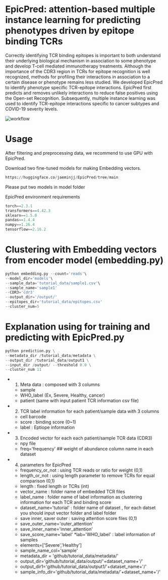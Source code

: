 # EpicPred: attention-based multiple instance learning for predicting phenotypes driven by epitope binding TCRs

Correctly identifying TCR binding epitopes is important to both understand their underlying biological
mechanism in association to some phenotype and develop T-cell mediated immunotherapy treatments. Although the
importance of the CDR3 region in TCRs for epitope recognition is well recognized, methods for profiling their interactions
in association to a certain disease or phenotype remains less studied. We developed EpicPred to identify phenotype specific
TCR-epitope interactions. EpicPred first predicts and removes unlikely interactions to reduce false positives using the
Open-set Recognition. Subsequently, multiple instance learning was used to identify TCR-epitope interactions specific to
cancer subtypes and COVID-19 severity levels.


![workflow](https://github.com/jaeminjj/TCR-EpiSev/blob/main/images/Workflow.png)

# Usage
After filtering and preprocessing data, we recommend to use GPU with EpicPred.

Download two fine-tuned models for making Embedding vectors.
```python
https://huggingface.co/jaeminjj/EpicPred/tree/main
```
Please put two models in model folder

EpicPred environment requirements
```python
torch==2.3.1
transformers==4.42.3
sklearn==1.5.0
pandas==1.4.4
numpy==1.26.4
tensorflow==2.16.2
```

# Clustering with Embedding vectors from encoder model (embedding.py)
```python
python embedding.py --count='reads'\
--model_dir='models'\
--sample_data='tutorial_data/sample1.csv'\
--sample_name='sample1'
--CDR3='cdr3'
--output_dir='/output/'
--epitopes_dir='tutorial_data/epitopes.csv'
--cluster_num=5
```
# Explanation using for training and predicting with EpicPred.py
```python
python prediction.py \
--metadata_dir /tutorial_data/metadata \
--output_dir /tutorial_data/output1 \
--input_dir /output/ --threshold 0.0 \
--cluster_num 11
```

* 1. Meta data : composed with 3 columns
  * sample
  * WHO_label (Ex, Severe, Healthy, cancer)
  * patient (same with input patient TCR information csv file)
* 2. TCR label information for each patient/sample data with 3 columns
  * cell barcode
  * score : binding score (0~1)
  * label : Eptiope information
* 3. Encoded vector for each each patient/sample TCR data (CDR3)
  * npy file
  * freq='frequency' ## weight of abundance column name in each dataset
 
* 4. parameters for EpicPred
  * frequency_or_not : using TCR reads or ratio for weight (0,1)
  * length_or_not : using length parameter to remove TCRs for equal comparison (0,1)
  * length : fixed length or TCRs (int)
  * vector_name : folder name of embedded TCR files
  * label_name : folder name of label information as clustering information for each TCR and binding score
  * dataset_name='tutorial' : folder name of dataset , for each datset you should input vector folder and label folder
  * save inner, saver outer : saving attention score files (0,1)
  * save_outer_name='outer_attention'
  * save_inner_name='inner_attention'
  * save_score_name='label'
  *lab='WHO_label' :  label information of samples
  * elements=['Severe','Healthy']
  * sample_name_col='sample'
  * metadata_dir = 'github/tutorial_data/metadata/'
  * output_dir='github/tutorial_data/output/'+dataset_name+'/'
  * output_dir1='github/tutorial_data/output1/'+dataset_name+'/'
  * sample_info_dir='github/tutorial_data/metadata/'+dataset_name+'/'
